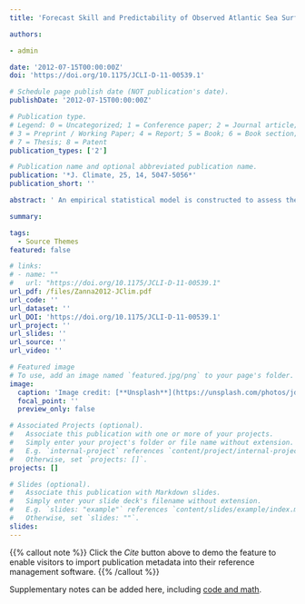 ```yaml
---
title: 'Forecast Skill and Predictability of Observed Atlantic Sea Surface Temperatures'

authors:

- admin

date: '2012-07-15T00:00:00Z'
doi: 'https://doi.org/10.1175/JCLI-D-11-00539.1'

# Schedule page publish date (NOT publication's date).
publishDate: '2012-07-15T00:00:00Z'

# Publication type.
# Legend: 0 = Uncategorized; 1 = Conference paper; 2 = Journal article;
# 3 = Preprint / Working Paper; 4 = Report; 5 = Book; 6 = Book section;
# 7 = Thesis; 8 = Patent
publication_types: ['2']

# Publication name and optional abbreviated publication name.
publication: '*J. Climate, 25, 14, 5047-5056*'
publication_short: ''

abstract: ' An empirical statistical model is constructed to assess the forecast skill and the linear predictability of Atlantic Ocean sea surface temperature (SST) variability. Linear inverse modeling (LIM) is used to build a dynamically based statistical model using observed Atlantic SST anomalies between latitudes 20°S and 66°N from 1870 to 2009. LIM allows one to fit a multivariate red-noise model to the observed annually averaged SST anomalies and to test it. Forecast skill is assessed and is shown to be O(3–5 yr). After a few years, the skill is greatly reduced, especially in the subpolar region. In the stable dynamical system determined by LIM, skill of annual average SST anomalies arises from four damped eigenmodes. The four eigenmodes are shown to be relevant in particular for the optimal growth events of SST variance, with a pattern reminiscent of the low-frequency mode of variability, and in general for the predictability and variability of Atlantic SSTs on interannual time scales. LIM might serve as a useful benchmark for interannual and decadal forecasts of SST anomalies that are based on numerical models.'

summary: 

tags:
  - Source Themes
featured: false

# links:
# - name: ""
#   url: "https://doi.org/10.1175/JCLI-D-11-00539.1"
url_pdf: /files/Zanna2012-JClim.pdf
url_code: ''
url_dataset: ''
url_DOI: 'https://doi.org/10.1175/JCLI-D-11-00539.1'
url_project: ''
url_slides: ''
url_source: ''
url_video: ''

# Featured image
# To use, add an image named `featured.jpg/png` to your page's folder.
image:
  caption: 'Image credit: [**Unsplash**](https://unsplash.com/photos/jdD8gXaTZsc)'
  focal_point: ''
  preview_only: false

# Associated Projects (optional).
#   Associate this publication with one or more of your projects.
#   Simply enter your project's folder or file name without extension.
#   E.g. `internal-project` references `content/project/internal-project/index.md`.
#   Otherwise, set `projects: []`.
projects: []

# Slides (optional).
#   Associate this publication with Markdown slides.
#   Simply enter your slide deck's filename without extension.
#   E.g. `slides: "example"` references `content/slides/example/index.md`.
#   Otherwise, set `slides: ""`.
slides:
---
```


{{% callout note %}}
Click the _Cite_ button above to demo the feature to enable visitors to import publication metadata into their reference management software.
{{% /callout %}}

Supplementary notes can be added here, including [code and math](https://wowchemy.com/docs/content/writing-markdown-latex/).
